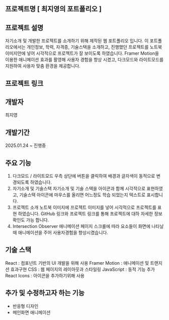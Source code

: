 ## 프로젝트명 [ 최지영의 포트폴리오 ]

## 프로젝트 설명
자기소개 및 개발한 프로젝트를 소개하기 위해 제작된 웹 포트폴리오 입니다.
이 포트폴리오에서는 개인정보, 학력, 자격증, 기술스택을 소개하고, 진행했던 프로젝트를
노트북이미지안에 넣어 시각적으로 프로젝트가 잘 보이도록 하였습니다.
Framer Motion을 이용한 애니메이션 효과를 활영해 사용자 경험을 향상 시켰고,
다크모드와 라이트모드를 지원하여 사용자 맞춤 환경을 제공합니다.

## 프로젝트 링크

## 개발자
최지영

## 개발기간
2025.01.24 ~ 진행중

## 주요 기능
1. 다크모드 / 라이트모드
우측 상단에 버튼을 클릭하여 배경과 글자색이 동적으로 변경되도록 하였습니다.
2. 자기소개 및 기술스택
자기소개 및 기술 스택을 아이콘과 함께 시각적으로 표현하였고, 기술스택 아이콘에 마우스를
올리면 어느정도 학습 되었는지 텍스트로 표시합니다.
3. 프로젝트 소개
노트북 이미지에 프로젝트 이미지를 넣어 시각적으로 프로젝트를 표현 하였습니다.
GitHub 링크와 프로젝트 링크를 통해 프로젝트에 대하 자세한 정보 확인도 가능 합니다.
4. Intersection Observer 애니메이션
페이지 스크롤에 따라 요소들이 화면에 나타날 때 애니메이션을 주어 사용자경험을 향상시켰습니다.

## 기술 스택
React : 컴포넌트 기반의 UI 개발을 위해 사용
Framer Motion : 애니메이션 및 트랜지션 효과구현
CSS : 웹 페이지의 레이아웃과 스타일링
JavaScript : 동적 기능 추가
React Icons : 아이콘을 추가하기위해 사용
   
## 추가 및 수정하고자 하는 기능
- 반응형 디자인
- 메인화면 애니메이션
